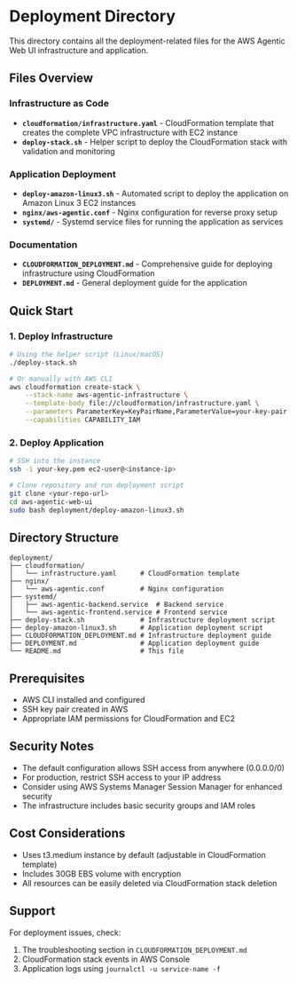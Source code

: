 # Deployment Directory

This directory contains all the deployment-related files for the AWS Agentic Web UI infrastructure and application.

## Files Overview

### Infrastructure as Code
- **`cloudformation/infrastructure.yaml`** - CloudFormation template that creates the complete VPC infrastructure with EC2 instance
- **`deploy-stack.sh`** - Helper script to deploy the CloudFormation stack with validation and monitoring

### Application Deployment
- **`deploy-amazon-linux3.sh`** - Automated script to deploy the application on Amazon Linux 3 EC2 instances
- **`nginx/aws-agentic.conf`** - Nginx configuration for reverse proxy setup
- **`systemd/`** - Systemd service files for running the application as services

### Documentation
- **`CLOUDFORMATION_DEPLOYMENT.md`** - Comprehensive guide for deploying infrastructure using CloudFormation
- **`DEPLOYMENT.md`** - General deployment guide for the application

## Quick Start

### 1. Deploy Infrastructure
```bash
# Using the helper script (Linux/macOS)
./deploy-stack.sh

# Or manually with AWS CLI
aws cloudformation create-stack \
    --stack-name aws-agentic-infrastructure \
    --template-body file://cloudformation/infrastructure.yaml \
    --parameters ParameterKey=KeyPairName,ParameterValue=your-key-pair \
    --capabilities CAPABILITY_IAM
```

### 2. Deploy Application
```bash
# SSH into the instance
ssh -i your-key.pem ec2-user@<instance-ip>

# Clone repository and run deployment script
git clone <your-repo-url>
cd aws-agentic-web-ui
sudo bash deployment/deploy-amazon-linux3.sh
```

## Directory Structure

```
deployment/
├── cloudformation/
│   └── infrastructure.yaml      # CloudFormation template
├── nginx/
│   └── aws-agentic.conf         # Nginx configuration
├── systemd/
│   ├── aws-agentic-backend.service  # Backend service
│   └── aws-agentic-frontend.service # Frontend service
├── deploy-stack.sh              # Infrastructure deployment script
├── deploy-amazon-linux3.sh      # Application deployment script
├── CLOUDFORMATION_DEPLOYMENT.md # Infrastructure deployment guide
├── DEPLOYMENT.md                # Application deployment guide
└── README.md                    # This file
```

## Prerequisites

- AWS CLI installed and configured
- SSH key pair created in AWS
- Appropriate IAM permissions for CloudFormation and EC2

## Security Notes

- The default configuration allows SSH access from anywhere (0.0.0.0/0)
- For production, restrict SSH access to your IP address
- Consider using AWS Systems Manager Session Manager for enhanced security
- The infrastructure includes basic security groups and IAM roles

## Cost Considerations

- Uses t3.medium instance by default (adjustable in CloudFormation template)
- Includes 30GB EBS volume with encryption
- All resources can be easily deleted via CloudFormation stack deletion

## Support

For deployment issues, check:
1. The troubleshooting section in `CLOUDFORMATION_DEPLOYMENT.md`
2. CloudFormation stack events in AWS Console
3. Application logs using `journalctl -u service-name -f`
